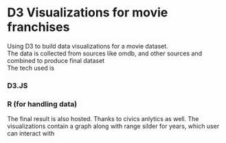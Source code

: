 # D3 Visualizations for movie franchises
Using D3 to build data visualizations for a movie dataset.<br>
The data is collected from sources like omdb, and other sources and combined to produce final dataset <br>
The tech used is <br>
### D3.JS 
### R (for handling data)

The final result is also hosted.
Thanks to civics anlytics as well.
The visualizations contain a graph along with range silder for years, which user can interact with
